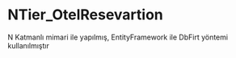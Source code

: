 # NTier_OtelResevartion

N Katmanlı mimari ile yapılmış, EntityFramework ile DbFirt yöntemi kullanılmıştır
